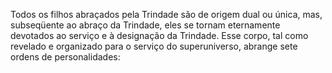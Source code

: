 ﻿Todos os filhos abraçados pela Trindade são de origem dual ou única, mas, subseqüente ao abraço da Trindade, eles se tornam eternamente devotados ao   serviço e à designação da Trindade. Esse corpo, tal como revelado e organizado para o serviço do superuniverso, abrange sete ordens de personalidades: